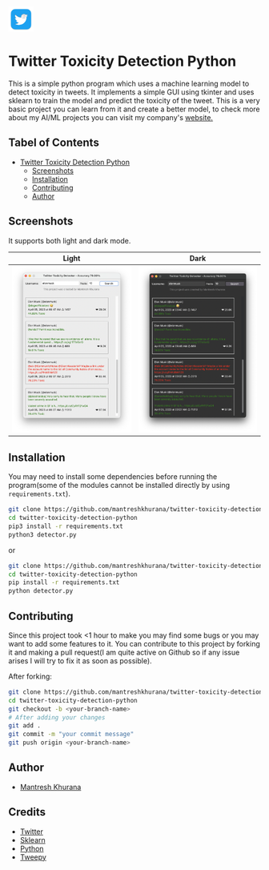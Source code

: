 <img src="./images/logo.png" width="50" height="50">

# Twitter Toxicity Detection Python

This is a simple python program which uses a machine learning model to detect toxicity in tweets. It implements a simple GUI using tkinter and uses sklearn to train the model and predict the toxicity of the tweet. This is a very basic project you can learn from it and create a better model, to check more about my AI/ML projects you can visit my company's [website.](https://www.spyxpo.com/)

## Tabel of Contents

- [Twitter Toxicity Detection Python](#twitter-toxicity-detection-python)
  - [Screenshots](#screenshots)
  - [Installation](#installation)
  - [Contributing](#contributing)
  - [Author](#author)

## Screenshots

It supports both light and dark mode.

| Light | Dark |
| ----- | ---- |
| ![Light](./screenshots/screenshot-light.png) | ![Light](./screenshots/screenshot-Dark.png)|

## Installation

You may need to install some dependencies before running the program(some of the modules cannot be installed directly by using `requirements.txt`).

```bash
git clone https://github.com/mantreshkhurana/twitter-toxicity-detection-python.git
cd twitter-toxicity-detection-python
pip3 install -r requirements.txt
python3 detector.py
```

or

```bash
git clone https://github.com/mantreshkhurana/twitter-toxicity-detection-python.git
cd twitter-toxicity-detection-python
pip install -r requirements.txt
python detector.py
```

## Contributing

Since this project took <1 hour to make you may find some bugs or you may want to add some features to it. You can contribute to this project by forking it and making a pull request(I am quite active on Github so if any issue arises I will try to fix it as soon as possible).

After forking:

```bash
git clone https://github.com/mantreshkhurana/twitter-toxicity-detection-python.git
cd twitter-toxicity-detection-python
git checkout -b <your-branch-name>
# After adding your changes
git add .
git commit -m "your commit message"
git push origin <your-branch-name>
```

## Author

- [Mantresh Khurana](https://github.com/mantreshkhurana)

## Credits

- [Twitter](https://twitter.com/)
- [Sklearn](https://scikit-learn.org/stable/)
- [Python](https://www.python.org/)
- [Tweepy](https://www.tweepy.org/)
